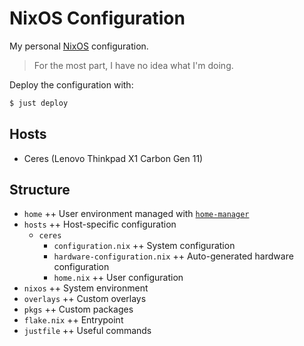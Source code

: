 # NixOS Configuration

My personal [NixOS](https://nixos.org/) configuration.

> For the most part, I have no idea what I'm doing.

Deploy the configuration with:
```sh
$ just deploy 
```

## Hosts

- Ceres (Lenovo Thinkpad X1 Carbon Gen 11)

## Structure

- `home` ++ User environment managed with [`home-manager`](https://github.com/nix-community/home-manager)
- `hosts` ++ Host-specific configuration
  - `ceres`
    - `configuration.nix` ++ System configuration
    - `hardware-configuration.nix` ++ Auto-generated hardware configuration
    - `home.nix` ++ User configuration
- `nixos` ++ System environment
- `overlays` ++ Custom overlays
- `pkgs` ++ Custom packages
- `flake.nix` ++ Entrypoint
- `justfile` ++ Useful commands
